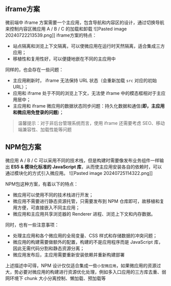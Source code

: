 ## iframe方案
微前端中 iframe 方案需要一个主应用，包含导航和内容区的设计，通过切换导航来控制内容区微应用 A / B / C 的加载和卸载
![[Pasted image 20240722213539.png]]
iframe方案的特点：
- 站点隔离和浏览上下文隔离，可以使微应用在运行时天然隔离，适合集成三方应用；
- 移植性和复用性好，可以便捷地嵌在不同的主应用中

同样的，也会存在一些问题：
- 主应用刷新时， iframe 无法保持 URL 状态（会重新加载 `src` 对应的初始 URL）；
- 应用和 iframe 处于不同的浏览上下文，无法使 iframe 中的模态框相对于主应用居中；
- 主应用和 iframe 微应用的数据状态同步问题：持久化数据和通信(**即，主应用和微应用免登录的问题**)；

> 温馨提示：对于非后台管理系统而言，使用 iframe 还需要考虑 SEO、移动端兼容性、加载性能等问题

## NPM包方案
微应用 A / B / C 可以采用不同的技术栈，但是构建时需要像发布业务组件一样输出 **ES5 & 模块化标准的 JavaScript 库**，从而使主应用安装各自的依赖时，可以通过模块化的方式引入微应用。
![[Pasted image 20240725114322.png]]

NPM包这种方案，有着以下的特点：
- 微应用可以使用不同的技术栈进行开发；
- 微应用不需要进行静态资源托管，只需要发布到 NPM 仓库即可，故移植和复用方便，可直接嵌入不同主应用；
- 微应用和主应用共享浏览器的 Renderer 进程、浏览上下文和内存数据。

同时，也有一些注意事项：
- 处理主应用和各个微应用的全局变量、CSS 样式和存储数据的冲突问题；
- 微应用的构建需要做额外的配置，构建的不是应用程序而是 JavaScript 库，因此无需代码分割和静态资源分离；
- 微应用发布后，主应用需要重新安装依赖并重新构建部署

上述描述中可得，NPM 设计仅仅适合集成一些`小型微应用`，如果微应用的资源过大，势必要对微应用的构建进行资源优化处理，例如多入口应用的三方库去重、弱网环境下 chunk 大小分离控制、懒加载、预加载等